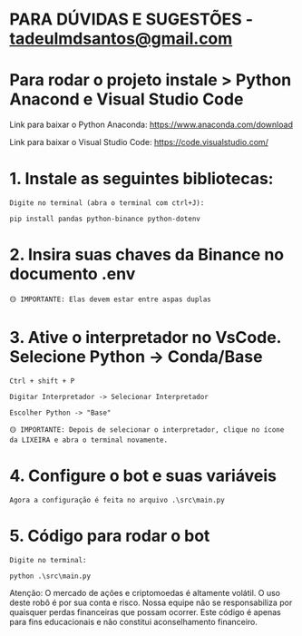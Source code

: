 # PARA DÚVIDAS E SUGESTÕES - tadeulmdsantos@gmail.com

# Para rodar o projeto instale > Python Anacond e Visual Studio Code

Link para baixar o Python Anaconda: https://www.anaconda.com/download

Link para baixar o Visual Studio Code:​ https://code.visualstudio.com/


# 1. Instale as seguintes bibliotecas:

    Digite no terminal (abra o terminal com ctrl+J):

    pip install pandas python-binance python-dotenv

# 2. Insira suas chaves da Binance no documento .env

    🟡 IMPORTANTE: Elas devem estar entre aspas duplas

# 3. Ative o interpretador no VsCode. Selecione Python -> Conda/Base

    Ctrl + shift + P

    Digitar Interpretador -> Selecionar Interpretador

    Escolher Python -> "Base"

    🟡 IMPORTANTE: Depois de selecionar o interpretador, clique no ícone da LIXEIRA e abra o terminal novamente.

# 4. Configure o bot e suas variáveis

    Agora a configuração é feita no arquivo .\src\main.py

# 5. Código para rodar o bot

    Digite no terminal:

    python .\src\main.py

Atenção: O mercado de ações e criptomoedas é altamente volátil. O uso deste robô é por sua conta e risco. Nossa equipe não se responsabiliza por quaisquer perdas financeiras que possam ocorrer. Este código é apenas para fins educacionais e não constitui aconselhamento financeiro.
